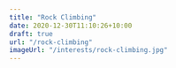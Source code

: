 ```yaml
---
title: "Rock Climbing"
date: 2020-12-30T11:10:26+10:00
draft: true
url: "/rock-climbing"
imageUrl: "/interests/rock-climbing.jpg"
---
```

